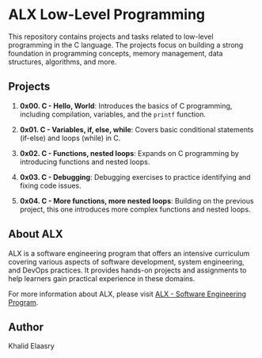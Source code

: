 # ALX Low-Level Programming

This repository contains projects and tasks related to low-level programming in the C language. The projects focus on building a strong foundation in programming concepts, memory management, data structures, algorithms, and more.

## Projects

1. **0x00. C - Hello, World**: Introduces the basics of C programming, including compilation, variables, and the `printf` function.

2. **0x01. C - Variables, if, else, while**: Covers basic conditional statements (if-else) and loops (while) in C.

3. **0x02. C - Functions, nested loops**: Expands on C programming by introducing functions and nested loops.

4. **0x03. C - Debugging**: Debugging exercises to practice identifying and fixing code issues.

5. **0x04. C - More functions, more nested loops**: Building on the previous project, this one introduces more complex functions and nested loops.
   
## About ALX

ALX is a software engineering program that offers an intensive curriculum covering various aspects of software development, system engineering, and DevOps practices. It provides hands-on projects and assignments to help learners gain practical experience in these domains.

For more information about ALX, please visit [ALX - Software Engineering Program](https://www.alxafrica.com/software-engineering).

## Author

Khalid Elaasry
